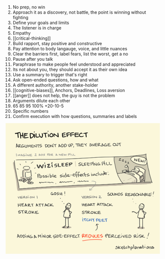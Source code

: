 ---
---

1. No prep, no win
2. Approach it as a discovery, not battle, the point is winning without fighting
3. Define your goals and limits
4. The listener is in charge
5. Empathy
6. [[critical-thinking]]
7. Build rapport, stay positive and constructive
8. Pay attention to body langauge, voice, and little nuances
9. Clear the barriers first, label fears, list the worst, get a no
10. Pause after you talk
11. Paraphrase to make people feel understood and appreciated
12. Its not about you, they should accept it as their own idea
13. Use a summary to trigger that's right
14. Ask open-ended questions, how and what
15. A different authority, another stake-holder
16. [[cognitive-biases]], Anchors, Deadlines, Loss aversion
17. [[anger]] does not help, the guy is not the problem
18. Arguments dilute each other
19. 65 85 95 100% +20-10-5
20. Specific numbers
21. Confirm execution with how questions, summaries and labels

![](/assets/static/img/arguments-dilute.png)
